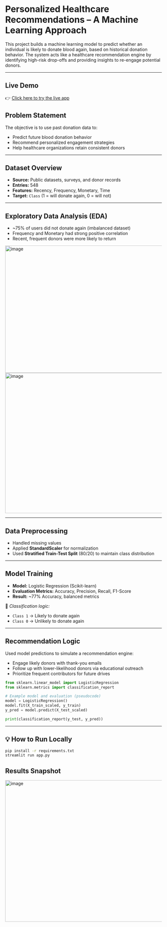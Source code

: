 # Personalized Healthcare Recommendations – A Machine Learning Approach

This project builds a machine learning model to predict whether an individual is likely to donate blood again, based on historical donation behavior. The system acts like a healthcare recommendation engine by identifying high-risk drop-offs and providing insights to re-engage potential donors.

---
## Live Demo

👉 [Click here to try the live app](https://personalized-healthcare-ml-asu5dt8necs7eewqjuuxpk.streamlit.app/)


## Problem Statement

The objective is to use past donation data to:
- Predict future blood donation behavior
- Recommend personalized engagement strategies
- Help healthcare organizations retain consistent donors

---

## Dataset Overview

- **Source:** Public datasets, surveys, and donor records
- **Entries:** 548
- **Features:** Recency, Frequency, Monetary, Time
- **Target:** `Class` (1 = will donate again, 0 = will not)

---

## Exploratory Data Analysis (EDA)

- ~75% of users did not donate again (imbalanced dataset)
- Frequency and Monetary had strong positive correlation
- Recent, frequent donors were more likely to return
<img width="814" height="409" alt="image" src="https://github.com/user-attachments/assets/1852c38e-0d71-4566-9f9a-20ff04ea3a16" />

<img width="633" height="451" alt="image" src="https://github.com/user-attachments/assets/7030484c-d9fa-4c47-87a9-8d925d7d8662" />

---

## Data Preprocessing

- Handled missing values
- Applied **StandardScaler** for normalization
- Used **Stratified Train-Test Split** (80/20) to maintain class distribution

---

## Model Training

- **Model:** Logistic Regression (Scikit-learn)
- **Evaluation Metrics:** Accuracy, Precision, Recall, F1-Score
- **Result:** ~77% Accuracy, balanced metrics

📌 *Classification logic:*
- `Class 1` → Likely to donate again
- `Class 0` → Unlikely to donate again

---

## Recommendation Logic

Used model predictions to simulate a recommendation engine:
- Engage likely donors with thank-you emails
- Follow up with lower-likelihood donors via educational outreach
- Prioritize frequent contributors for future drives
```python
from sklearn.linear_model import LogisticRegression
from sklearn.metrics import classification_report

# Example model and evaluation (pseudocode)
model = LogisticRegression()
model.fit(X_train_scaled, y_train)
y_pred = model.predict(X_test_scaled)

print(classification_report(y_test, y_pred))
```
---
## 💡 How to Run Locally

```bash
pip install -r requirements.txt
streamlit run app.py
```
## Results Snapshot

<img width="539" height="455" alt="image" src="https://github.com/user-attachments/assets/295acb00-9b36-46c1-ab39-a740a9b74d93" />




